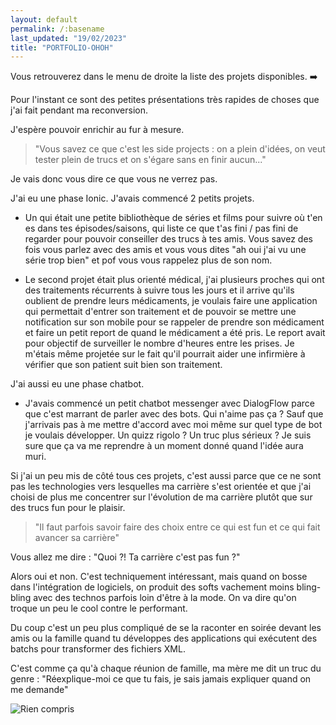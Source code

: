 ```yaml
---
layout: default
permalink: /:basename
last_updated: "19/02/2023"
title: "PORTFOLIO-OHOH"
---
```


Vous retrouverez dans le menu de droite la liste des projets disponibles. :arrow_right:

Pour l'instant ce sont des petites présentations très rapides de choses que j'ai fait pendant ma reconversion.

J'espère pouvoir enrichir au fur à mesure.

> "Vous savez ce que c'est les side projects : on a plein d'idées, on veut tester plein de trucs et on s'égare sans en finir aucun..."

Je vais donc vous dire ce que vous ne verrez pas.

J'ai eu une phase <span class="keywords">Ionic</span>. J'avais commencé 2 petits projets.

* Un qui était une petite bibliothèque de séries et films pour suivre où t'en es dans tes épisodes/saisons, qui liste ce que t'as fini / pas fini de regarder pour pouvoir conseiller des trucs à tes amis. Vous savez des fois vous parlez avec des amis et vous vous dites "ah oui j'ai vu une série trop bien" et pof vous vous rappelez plus de son nom.

* Le second projet était plus orienté médical, j'ai plusieurs proches qui ont des traitements récurrents à suivre tous les jours et il arrive qu'ils oublient de prendre leurs médicaments, je voulais faire une application qui permettait d'entrer son traitement et de pouvoir se mettre une notification sur son mobile pour se rappeler de prendre son médicament et faire un petit report de quand le médicament a été pris. Le report avait pour objectif de surveiller le nombre d'heures entre les prises. Je m'étais même projetée sur le fait qu'il pourrait aider une infirmière à vérifier que son patient suit bien son traitement.

J'ai aussi eu une phase <span class="keywords">chatbot</span>.

*  J'avais commencé un petit chatbot messenger avec <span class="keywords">DialogFlow</span> parce que c'est marrant de parler avec des bots. Qui n'aime pas ça ? Sauf que j'arrivais pas à me mettre d'accord avec moi même sur quel type de bot je voulais développer. Un quizz rigolo ? Un truc plus sérieux ? Je suis sure que ça va me reprendre à un moment donné quand l'idée aura muri. 

Si j'ai un peu mis de côté tous ces projets, c'est aussi parce que ce ne sont pas les technologies vers lesquelles ma carrière s'est orientée et que j'ai choisi de plus me concentrer sur l'évolution de ma carrière plutôt que sur des trucs fun pour le plaisir. 

> "Il faut parfois savoir faire des choix entre ce qui est fun et ce qui fait avancer sa carrière"

Vous allez me dire : "Quoi ?! Ta carrière c'est pas fun ?"

Alors oui et non. C'est techniquement intéressant, mais quand on bosse dans l'intégration de logiciels, on produit des softs vachement moins bling-bling avec des technos parfois loin d'être à la mode. On va dire qu'on troque un peu le cool contre le performant.

Du coup c'est un peu plus compliqué de se la raconter en soirée devant les amis ou la famille quand tu développes des applications qui exécutent des batchs pour transformer des fichiers XML.

C'est comme ça qu'à chaque réunion de famille, ma mère me dit un truc du genre : "Réexplique-moi ce que tu fais, je sais jamais expliquer quand on me demande"

![Rien compris](https://i.imgflip.com/7so9kt.jpg
"img-meme")





